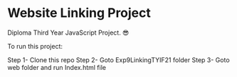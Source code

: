 # Website Linking Project

Diploma Third Year JavaScript Project. 😎

To run this project:

Step 1- Clone this repo
Step 2- Goto Exp9LinkingTYIF21 folder
Step 3- Goto web folder and run Index.html file


 

